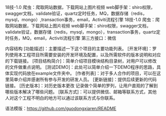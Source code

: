 18技-1.0
爬虫：爬取网站数据，下载网站上图片视频
web脚手架：shiro权限，swagger文档，validate验证，quartz定时任务，MQ，数据存储（redis，mysql，mongo）,transaction事务，email，Activiti流程引擎
18技-1.0
爬虫：爬取网站数据，下载网站上图片视频
web脚手架：shiro权限，swagger文档，validate验证，数据存储（redis，mysql，mongo），transaction事务，quartz定时任务，MQ，email，Activiti流程引擎
第三方接口：微信










内容结构
[功能描述]：主要描述一下这个项目的主要功能列表。
[开发环境]：罗列使用本工程项目所需要安装的开发环境及配置，以及所需软件的版本说明和对应的下载链接。
[项目结构简介]：简单介绍项目模块结构目录树，对用户可以修改的文件做重点说明。
[测试DEMO]：此处可以简单介绍一下DEMO程序的思路，具体实现代码放在example文件夹中。
[作者列表]：对于多人合作的项目，可以在这里简单介绍并感谢所有参与开发的研发人员。
[更新链接]：提供后续更新的代码链接。
[历史版本]：对历史版本更改 记录做个简单的罗列，让用户直观的了解到哪些版本解决了哪些问题。
[联系方式]：可以提供微信、邮箱等联系方式，其他人对这个工程不明白的地方可以通过该联系方式与你联系。

语法模版：https://github.com/guodongxiaren/README









